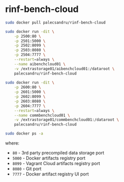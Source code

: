 # rinf-bench-cloud

```bash
sudo docker pull palecsandru/rinf-bench-cloud

sudo docker run -dit \
    -p 2500:80 \
    -p 2501:5000 \
    -p 2502:8099 \
    -p 2503:8080 \
    -p 2504:7777 \
    --restart=always \
    --name aibenchcloud01 \
    -v /extrastorage01/aibenchcloud01:/dataroot \
    palecsandru/rinf-bench-cloud
    
sudo docker run -dit \
    -p 2600:80 \
    -p 2601:5000 \
    -p 2602:8099 \
    -p 2603:8080 \
    -p 2604:7777 \
    --restart=always \
    --name commbenchcloud01 \
    -v /extrastorage01/commbenchcloud01:/dataroot \
    palecsandru/rinf-bench-cloud

sudo docker ps -a
```
where:
  * `80` - 3rd party precompiled data storage port
  * `5000` - Docker artifacts registry port
  * `8099` - Vagrant Cloud artifacts registry port
  * `8080` - Git port
  * `7777` - Docker artifact registry UI port
